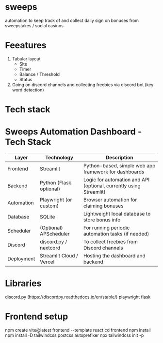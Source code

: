 # sweeps
automation to keep track of and collect daily sign on bonuses from sweepstakes / social casinos

# Feeatures
1. Tabular layout
    - Site
    - Timer
    - Balance / Threshold
    - Status
2. Going on discord channels and collecting freebies via discord bot (key word detection)

# Tech stack
# Sweeps Automation Dashboard - Tech Stack

| Layer      | Technology                 | Description                                          |
|------------|---------------------------|------------------------------------------------------|
| Frontend   | Streamlit                 | Python-based, simple web app framework for dashboards |
| Backend    | Python (Flask optional)   | Logic for automation and API (optional, currently using Streamlit) |
| Automation | Playwright (or custom)    | Browser automation for claiming bonuses              |
| Database   | SQLite                    | Lightweight local database to store bonus info       |
| Scheduler  | (Optional) APScheduler    | For running periodic automation tasks (if needed)   |
| Discord    | discord.py / nextcord     | To collect freebies from Discord channels            |
| Deployment | Streamlit Cloud / Vercel  | Hosting the dashboard and backend                     |

# Libraries
discord.py (https://discordpy.readthedocs.io/en/stable/)
playwright
flask

# Frontend setup

npm create vite@latest frontend --template react
cd frontend
npm install
npm install -D tailwindcss postcss autoprefixer
npx tailwindcss init -p
